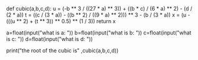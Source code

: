 def cubic(a,b,c,d):
    u = (-b ** 3 / ((27 * a) ** 3)) + ((b * c) / (6 * a) ** 2) - (d / (2 * a))
    t = ((c / (3 * a)) - ((b ** 2) / ((9 * a) ** 2))) ** 3 - (b / (3 * a))
    x = (u - (((u ** 2) + (t ** 3)) ** 0.5) ** (1 / 3))
    return x



a=float(input("what is a: "))
b=float(input("what is b: "))
c=float(input("what is c: "))
d=float(input("what is d: "))

print("the root of the cubic is" ,cubic(a,b,c,d))




